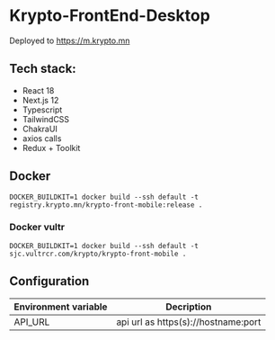 # Krypto-FrontEnd-Desktop
Deployed to https://m.krypto.mn

## Tech stack:
- React 18
- Next.js 12
- Typescript
- TailwindCSS
- ChakraUI
- axios calls
- Redux + Toolkit

## Docker
    DOCKER_BUILDKIT=1 docker build --ssh default -t  registry.krypto.mn/krypto-front-mobile:release .

### Docker vultr
    DOCKER_BUILDKIT=1 docker build --ssh default -t sjc.vultrcr.com/krypto/krypto-front-mobile .

## Configuration

| Environment variable | Decription |
| -------------------- | ---------- |
| API_URL | api url as https(s)://hostname:port |
